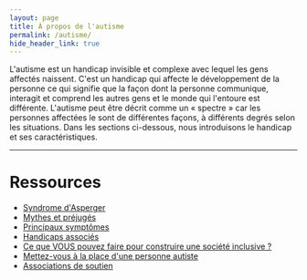 ```yaml
---
layout: page
title: À propos de l'autisme
permalink: /autisme/
hide_header_link: true
---
```


L'autisme est un handicap invisible et complexe avec lequel les gens affectés naissent.
C'est un handicap qui affecte le développement de la personne ce qui signifie que la façon dont la personne communique, interagit et comprend les autres gens et le monde qui l'entoure est différente.
L'autisme peut être décrit comme un «&nbsp;spectre&nbsp;» car les personnes affectées le sont de différentes façons, à différents degrés selon les situations.
Dans les sections ci-dessous, nous introduisons le handicap et ses caractéristiques.

---

# Ressources


<ul class="thumb">
 <li><a href="/autisme/syndrome-asperger"><span>Syndrome d'Asperger</span>
  <amp-img width="320" height="188" alt="" src="{{ site.amp_img_cache_url }}/assets/pages/autisme/syndrome-asperger/ID-100383835.jpg"></amp-img>
 </a></li>
 <li><a href="/mythes-et-prejuges"><span>Mythes et préjugés</span>
  <amp-img width="320" height="188" alt="" src="{{ site.amp_img_cache_url }}/assets/posts/2017-06-15/opengraph.png"></amp-img>
 </a></li>
 <li><a href="/autisme/principaux-symptomes"><span>Principaux symptômes</span>
  <amp-img width="320" height="188" alt="" src="{{ site.amp_img_cache_url }}/assets/undefined_.png"></amp-img>
 </a></li>
 <li><a href="/autisme/handicaps-associes"><span>Handicaps associés</span>
  <amp-img width="320" height="188" alt="" src="{{ site.amp_img_cache_url }}/assets/pages/autisme/handicaps-associes/ID-100185923.jpg"></amp-img>
 </a></li>
 <li><a href="/construire-une-societe-inclusive/"><span>Ce que VOUS pouvez faire pour construire une société inclusive&nbsp;?</span>
  <amp-img width="320" height="188" alt="" src="{{ site.amp_img_cache_url }}/assets/posts/2017-06-10/ID-100259934.jpg"></amp-img>
 </a></li>
 <li><a href="/mettez-vous-a-la-place-d-une-personne-autiste"><span>Mettez-vous à la place d'une personne autiste</span>
  <amp-img width="320" height="188" alt="" src="{{ site.amp_img_cache_url }}/assets/posts/2017-10-02/opengraph.png"></amp-img>
 </a></li>
 <li><a href="/autisme/associations"><span>Associations de soutien</span>
  <amp-img width="320" height="188" alt="" src="{{ site.amp_img_cache_url }}/assets/pages/autisme/associations/ID-10069294.jpg"></amp-img>
 </a></li>
</ul>


